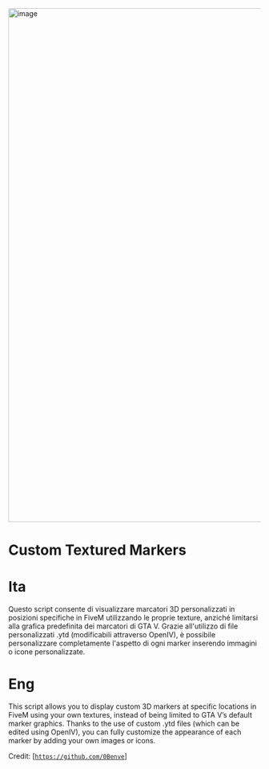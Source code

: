 <img width="1536" height="1024" alt="image" src="https://github.com/user-attachments/assets/825e3c2a-ff75-42f7-8860-b5aaa3786fe3" />

# Custom Textured Markers


# Ita
Questo script consente di visualizzare marcatori 3D personalizzati in posizioni specifiche in FiveM utilizzando le proprie texture, anziché limitarsi alla grafica predefinita dei marcatori di GTA V. Grazie all'utilizzo di file personalizzati .ytd (modificabili attraverso OpenIV), è possibile personalizzare completamente l'aspetto di ogni marker inserendo immagini o icone personalizzate.

# Eng
This script allows you to display custom 3D markers at specific locations in FiveM using your own textures, instead of being limited to GTA V’s default marker graphics. Thanks to the use of custom .ytd files (which can be edited using OpenIV), you can fully customize the appearance of each marker by adding your own images or icons.

Credit: [[`https://github.com/0Benve`]](https://github.com/0Benve)

